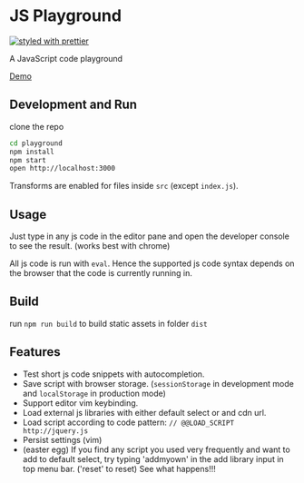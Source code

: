 # JS Playground

[![styled with prettier](https://img.shields.io/badge/styled_with-prettier-ff69b4.svg)](https://github.com/prettier/prettier)

A JavaScript code playground

[Demo](http://zillding.github.io/js-playground/)

## Development and Run

clone the repo

```bash
cd playground
npm install
npm start
open http://localhost:3000
```

Transforms are enabled for files inside `src` (except `index.js`).

## Usage

Just type in any js code in the editor pane and open the developer console to see
the result. (works best with chrome)

All js code is run with `eval`. Hence the supported js code syntax depends on the
browser that the code is currently running in.

## Build

run `npm run build` to build static assets in folder `dist`

## Features

- Test short js code snippets with autocompletion.
- Save script with browser storage. (`sessionStorage` in development mode and `localStorage` in production mode)
- Support editor vim keybinding.
- Load external js libraries with either default select or and cdn url.
- Load script according to code pattern: `// @@LOAD_SCRIPT http://jquery.js`
- Persist settings (vim)
- (easter egg) If you find any script you used very frequently and want to add to default select,
  try typing 'addmyown' in the add library input in top menu bar. ('reset' to reset) See what happens!!!
